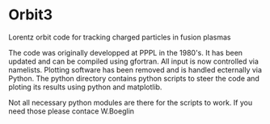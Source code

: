 # Orbit3
Lorentz orbit code for tracking charged particles in fusion plasmas

The code was originally developped at PPPL in the 1980's. It has been updated and can be compiled using gfortran.
All input is now controlled via namelists. Plotting software has been removed and is handled ecternally via Python.
The python directory contains python scripts to steer the code and  ploting its results using python and matplotlib.

Not all necessary python modules are there for the scripts to work. If you need those please contace W.Boeglin


